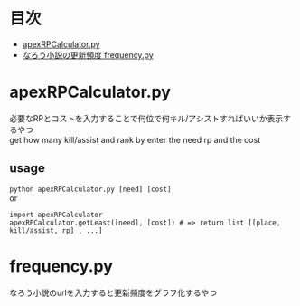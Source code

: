 # 目次
- [apexRPCalculator.py](#apexRPCalculator.py)
- [なろう小説の更新頻度 frequency.py](#frequency.py)

# apexRPCalculator.py
必要なRPとコストを入力することで何位で何キル/アシストすればいいか表示するやつ  
get how many kill/assist and rank by enter the need rp and the cost
  
## usage
```python apexRPCalculator.py [need] [cost]```  
or  
```{#lst:id python caption="apex"}
import apexRPCalculator  
apexRPCalculator.getLeast([need], [cost]) # => return list [[place, kill/assist, rp] , ...]
```  

# frequency.py
なろう小説のurlを入力すると更新頻度をグラフ化するやつ  
